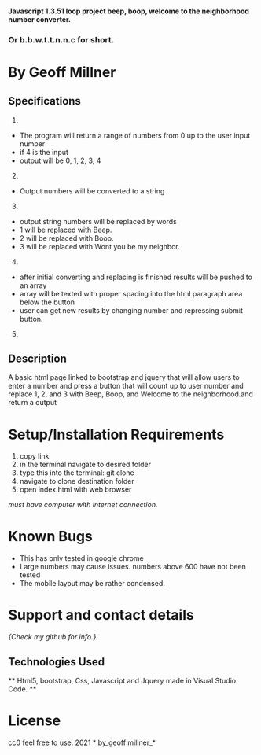 #### Javascript 1.3.51  loop project beep, boop, welcome to the neighborhood number converter.
### Or b.b.w.t.t.n.n.c for short.
# By Geoff Millner

## Specifications
1.
* The program will return a range of numbers from 0 up to the user input number
* if 4 is the input
* output will be 0, 1, 2, 3, 4

2.
* Output numbers will be converted to a string
3.
* output string numbers will be replaced by words
* 1 will be replaced with Beep.
* 2 will be replaced with Boop.
* 3 will be replaced with Wont you be my neighbor.
4.
* after initial converting and replacing is finished results will be pushed to an array
* array will be texted with proper spacing into the html paragraph area below the button
* user can get new results by changing number and repressing submit button.
5.

## Description

A basic html page linked to bootstrap and jquery that will allow users to enter a number and press a button that will count up to user number and replace 1, 2, and 3 with Beep, Boop, and Welcome to the neighborhood.and return a output
  
# Setup/Installation Requirements

1. copy link 
2. in the terminal navigate to desired folder
3. type this into the terminal: git clone
4. navigate to clone destination folder
5. open index.html with web browser

*must have computer with internet connection.*

# Known Bugs

* This has only tested in google chrome
* Large numbers may cause issues. numbers above 600 have not been tested
* The mobile layout may be rather condensed.


# Support and contact details

  

_{Check my github for info.}_

  

## Technologies Used

  

** Html5, bootstrap, Css, Javascript and Jquery made in Visual Studio Code. **

  

# License

  
cc0 feel free to use. 2021 * by_geoff millner_*

